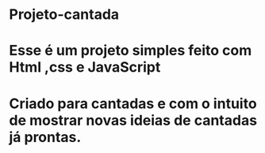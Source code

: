 # Projeto-cantada
# Esse é um projeto simples feito com Html ,css e JavaScript 
# Criado para cantadas e com o intuito de mostrar novas ideias de cantadas já prontas.
